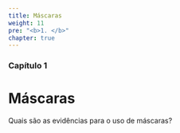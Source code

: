 ```yaml
---
title: Máscaras
weight: 11
pre: "<b>1. </b>"
chapter: true
---
```


### Capítulo 1

# Máscaras

Quais são as evidências para o uso de máscaras?
